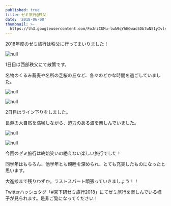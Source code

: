 ```yaml
---
published: true
title: ゼミ旅行@秩父
date: '2018-06-08'
thumbnail: >-
  https://lh3.googleusercontent.com/FoJnzCUMu-lwA9qYhEGwac5Db7wNS1yIvlsD8B-Jj2LqK1xtbG213wi6HACfS-j9zIjhU8Qs3PMTebBYhxpgVvvRNBRZL-BbGI9awMB2yOuof4n3pavZk7LzcRBVOxYAbs5DuR5ACQgSUPkaN4ztbuhtjps2X7dDcp5YG-ds4BaPXVSO5tNUeTWo-kXOxvmj76sFRe3I7NjgdrxqdTwE_nigvyrjItXyyTErZlBCs8BdilbaD-XVoXfXH2j9XqBfLhXAZjy2JymlujUPUgv7Mc5Qb6PB3xbSF1KWt0wjH841aA9n-CPWgYYjQ9Arq7tBFclmEWXvCGOemg1aOBG74-fspoYG1x1hXDlObGvkzXp6A6xb5rD6EjZb8sgMRBB-879yv3GY3AAC9TLAmbWzbuZJ_L0a8OpxT8fay0xULCVBAPJ1iCw9EqP3OuniMDAEy2FJEIpnX73ZqYwbPf367pCHs-aLqiXo0DLuip0Po57gRvraOMS1NwpdkSBA3z2aW63xlyKt_UiSS-Ue2AtnOkI10sSSeMrVO_LWFdMH_h3TCT6OsC0jkEB0DOVeajvtpJ4K6-xSVgSPZst0offwvGv4-bPxf_oXgPv4x6A0aTF2p9IuyEdBs3a0ibdQTM2cHDueXrcbey40nBtkBT5bZcRRzWCOIaWO=w1641-h923-no
---
```

2018年度のゼミ旅行は秩父に行ってまいりました！

![null](https://lh3.googleusercontent.com/FoJnzCUMu-lwA9qYhEGwac5Db7wNS1yIvlsD8B-Jj2LqK1xtbG213wi6HACfS-j9zIjhU8Qs3PMTebBYhxpgVvvRNBRZL-BbGI9awMB2yOuof4n3pavZk7LzcRBVOxYAbs5DuR5ACQgSUPkaN4ztbuhtjps2X7dDcp5YG-ds4BaPXVSO5tNUeTWo-kXOxvmj76sFRe3I7NjgdrxqdTwE_nigvyrjItXyyTErZlBCs8BdilbaD-XVoXfXH2j9XqBfLhXAZjy2JymlujUPUgv7Mc5Qb6PB3xbSF1KWt0wjH841aA9n-CPWgYYjQ9Arq7tBFclmEWXvCGOemg1aOBG74-fspoYG1x1hXDlObGvkzXp6A6xb5rD6EjZb8sgMRBB-879yv3GY3AAC9TLAmbWzbuZJ_L0a8OpxT8fay0xULCVBAPJ1iCw9EqP3OuniMDAEy2FJEIpnX73ZqYwbPf367pCHs-aLqiXo0DLuip0Po57gRvraOMS1NwpdkSBA3z2aW63xlyKt_UiSS-Ue2AtnOkI10sSSeMrVO_LWFdMH_h3TCT6OsC0jkEB0DOVeajvtpJ4K6-xSVgSPZst0offwvGv4-bPxf_oXgPv4x6A0aTF2p9IuyEdBs3a0ibdQTM2cHDueXrcbey40nBtkBT5bZcRRzWCOIaWO=w1641-h923-no)

1日目は西部秩父にて散策です。

名物のくるみ蕎麦や名所の芝桜の丘など、各々のどかな時間を過ごしていました。

![null](https://lh3.googleusercontent.com/BZAc1mxKvOeYZXZyjgq5QaHJyMBYiNA3T_D2dFColB7LnDeE3GEfqZ5-NbnU2CP9CYFWVYvUeL8iJBGY3uVDxHkWfmmb60D1kfHDdlJjoQMcCACGaD7Jp21CKwN7djPtdhssZZQf5voP0IZWg_-5pDYv0t_zBjmS6WuUfnftpGCC_EC-e1gIJ2esZs2-ILXmYyp27T3vdNtgdyyuxc4-KZMS2JRF68nFDssgDQ1ZTnHAv3BJkH2dEnCWoPULnrTnODXvotcOFtYPEJZlocrNQQy9LHn4vIh_qg2VrNKab82uGuMXmolqHV1w4tCrijccpkfQJ4b14oWR8GGtGYMpztrNGfSRgjATdAir7JFyJp4WbnWQcm3KN5n7o4WPx66bvfwdKxq_rxVeURiKBsF0dZFnmfYtK2i0xD_YwTWBPdwAy96yURFIG-y8qXBYs2fYq-vm5Tw-r79ouZtTzys2QPHyqeRRtsibA4tqo1JtH2dJNIOmBogdyr5hnSCHcdfAKXvX3o9REPZH9_mqAg6iKuHJGVDHIYfHR2EtH1m5xB4ldkv-tN029d06dKMNYlkjfejGLM6d5DMrwgcNBPSqX8s18mVKSH8aK9mV_VJHUnPbgfiOPoueb4Ecb0yrxK30dTpK0h1tN2jjciNwwcGckIMn4vyNZfeL=s923-no)

![null](https://lh3.googleusercontent.com/OFbcoO6Sx3Hlc__1aJD_eGK4N6AS-IG5LbdY-Kv7vKoCRHbME-zYOeA0K4-Ol8z3hWwCfE7lrcJl7zQO25ojdmqwJus47ON7zA-DTYSzj1LqdcpbVyQqLGV98svJ1yKQHKrKckjM-uRdzYfcjUmIt_CzJLFVOO8ydu5BWdK_DgCdksu_pXgpzR156qIbCOOUdLg9gi4lpORcbyfhxdcGiJmvcy9CM5rLtyuZGvG71hvYi6aeEdy-DKAzYrNhNbLeCIzIpaYwF8RC9g5wrHGjJAm3bKecuGRzyZgxIseI_DlOqYGGUX-dBME9Cp_ROg_2YN38CM4DDxkkOP1UimULetjm8332GU0fZufUbNSdk14yr6CM_OKyViGzI80CsIWP3cw2wfckUng-oMDqDTqx68jPC-xLH69L_yjvICoKQB6zb47PjcoNJfqCV7dTJJT4h-LJfz_Q8CIhbu2pcyn8qhmFLj3d60yf42iMvFsS5sSsTF6TR57JdrC7-Rf8s1TgBGiPkJWc3JiSUwYxbfQq7Mw38eiUvH-w1OnC8dRsmw_9o7AvNVl_sn4-nBk9mDGJvHJBuH1gWaWG1n3csi6bC8TrX4qdVQLDCe7M2Wg2kUoa47nuXgO8PrZgftMPV7J8eW_khkc5cHDXECHZvdNQnu3Gk6mTxoyh=w1385-h923-no)

2日目はライン下りをしました。

長瀞の大自然を満喫しながら、迫力のある波を楽しんでいました。

![null](https://lh3.googleusercontent.com/TH3PZvZzSKz7vwRuAEdxWIzq5Ag3EY9vZjbl2z0sIGjLXFN9cSIAVluFXBMgC5Cyef0jYZf8ScJ7FTwdOBVT-4bjpBySIAhxFOFCPT2gHtk5dnO3PKhUMIQchz2NWDLHrOJr4qNF2PNfc1atHIxZa1opURBDSR3qKijhF3Ar5ckO9cLQxS6q1nIt4FpTeW_QbXxeEcFfQmEARLmIS0emMnxxFbaBG1TzJkIgBDuCFUGXqlvQzahPVujpQ_e5NhR6sqCjvoydwHjDKtKAEuknzWlWSbZS1kedUCtTkgN9lp-iSnV5nU5m5liKkjFpcyNWgFLW3-wVriFNZj7XRo17Cp_NtYqP3S2KpKY-1jcIIK0gY7tKPCAPHJ4u7geynQ7HqKeyZ7Crf3bIN17bs2hWR7vW5105-Qqkwag48xbvYpOPJk4UeUmkrlpIe4a2awOJN3E6lmCrwrQHgsDDD84xbFLT4hY3ZKIDZ5mK7gKKA-0twl9DPzKCHIKD460f4eyhGSvMfknqJl0MB5dlq6BCENB8SR10IFkDtdHeXJJ7o8zXknvGyxgswOtQLLCJUovjQ0mNgLmFYFqAs5qFICRkvgjZ6kPcwHCj3l_wgGiwaHrGFH-dojuaTtwQQAVrfmDsU5C3JZhtx_efARQ2B0c_PhC_TV0jKAQaDQ=w1641-h924-no)

![null](https://lh3.googleusercontent.com/vJvnnPa5tqFbyFyz_2KGInOS0wDb4IMeCyT-buFIuGJRKWN3QKXjzLw0WlRD-tX13Z-4uSpMULaBiEcT6He4merYEE2fcjWWuLJdqkF1hfFiIvN5aMCizbYZRwI2o2qrJQKz2yL9HpoIY0-XI0sdVibKHXUDDnuMfZZJmwh0Xo35pA4zzUOETZbPDsOPZf9f9jWYeMgcCQE6FOkRVUSiwV8TDL7TgVV38ZWCUASB66xmRbDGgBQYscXVR8evSOnIEN6UAL7kdGeq7_4Pf8obc5xX6iR2zzGxkivaD5n8ynbKZzfCR5bnafKKr1LV5ZOO5oxY8pMB8dYRluskDnZtXpgvuFhUUt7s_qxHLLQlp97ZlwNZeUbWSgkEQZwWZwM0Sso3mQaYTRYzjzqkbCRsnP-QkwNpfMV7U8O6G6FVpyi9RzKxWI04_4o2zgFmjGnavAOAItlg5Y1aEmVZxjvrejVw15MhZ8GrpINSVRNjrkwjoxb5RLRReuZoWjc3pc5GG9Lfufo1GobAzp0_dMBE5EDbvP4BeNwXH5tXDdJwsvKQ2eKfscfDE6S_-C3dP_78QqiPmXOBewntUh-qD9KgvwmepNhsEtvebmiGtw4wCS_TgIl2IN4X90qBX7Ql1Rchzzql7Ur9zDVidwWx4tW6YpEZaszcy4eMFw=w1383-h923-no)

今回のゼミ旅行は終始笑いの絶えない楽しい旅行でした！

同学年はもちろん、他学年とも親睦を深められ、とても充実したものになったと思います。

大進捗まで残りわずか。ラストスパート頑張っていきましょう！！

Twitterハッシュタグ「#宮下研ゼミ旅行2018」にてゼミ旅行を楽しんでいる様子が見られます。是非ご覧になってください！

